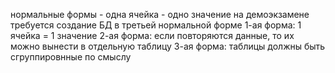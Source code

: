 нормальные формы - одна ячейка - одно значение
на демоэкзамене требуется создание БД в третьей нормальной форме
1-ая форма: 1 ячейка = 1 значение
2-ая форма: если повторяются данные, то их можно вынести в отдельную таблицу
3-ая форма: таблицы должны быть сгруппировнные по смыслу
